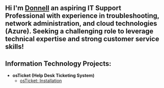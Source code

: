 ## Hi I'm <a href= "www.linkedin.com/in/donnellgladden">Donnell</a> an aspiring IT Support Professional with experience in troubleshooting, network administration, and cloud technologies (Azure). Seeking a challenging role to leverage technical expertise and strong customer service skills!

<h2>Information Technology Projects:</h2>

- <b>osTicket (Help Desk Ticketing System)</b>
  - [osTicket: Installation](https://github.com/DGladden662/osTicket-Installation)
<!--
**DGladden662/DGladden662** is a ✨ _special_ ✨ repository because its `README.md` (this file) appears on your GitHub profile.

Here are some ideas to get you started:

- 🔭 I’m currently working on ...
- 🌱 I’m currently learning ...
- 👯 I’m looking to collaborate on ...
- 🤔 I’m looking for help with ...
- 💬 Ask me about ...
- 📫 How to reach me: ...
- 😄 Pronouns: ...
- ⚡ Fun fact: ...
-->
